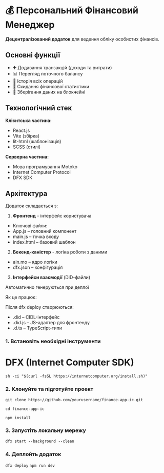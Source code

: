 # 💰 Персональний Фінансовий Менеджер

**Децентралізований додаток** для ведення обліку особистих фінансів.

## Основні функції

- ➕ Додавання транзакцій (доходи та витрати)
- 📊 Перегляд поточного балансу
- 📅 Історія всіх операцій
- 🔄 Скидання фінансової статистики
- 🔐 Зберігання даних на блокчейні

## Технологічний стек

**Клієнтська частина:**
- React.js
- Vite (збірка)
- lit-html (шаблонізація)
- SCSS (стилі)

**Серверна частина:**
- Мова програмування Motoko
- Internet Computer Protocol
- DFX SDK

## Архітектура

Додаток складається з:
1. **Фронтенд** - інтерфейс користувача
- Ключові файли:
- App.js – головний компонент
- main.js – точка входу
- index.html – базовий шаблон
2. **Бекенд-каністер** - логіка роботи з даними
- ain.mo – ядро логіки
- dfx.json – конфігурація
3. **Інтерфейси взаємодії** (DID-файли)
  
Автоматично генеруються при деплої

Як це працює:

Після dfx deploy створюються:

- .did – CIDL-інтерфейс
- .did.js – JS-адаптер для фронтенду
- .d.ts – TypeScript-типи

### 1. Встановіть необхідні інструменти
# DFX (Internet Computer SDK)
```sh -ci "$(curl -fsSL https://internetcomputer.org/install.sh)"```

### 2. Клонуйте та підготуйте проект
```git clone https://github.com/yourusername/finance-app-ic.git```

```cd finance-app-ic```

```npm install```

### 3. Запустіть локальну мережу
```dfx start --background --clean```

### 4. Деплойть додаток
```dfx deploy```
```npm run dev```
